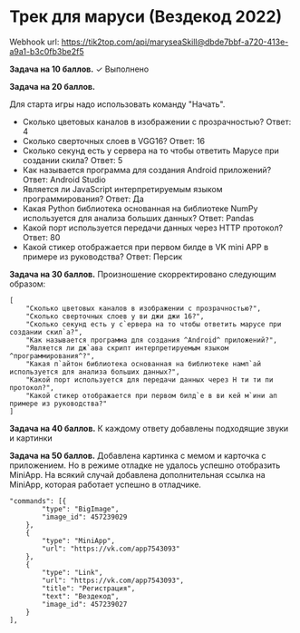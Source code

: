 # Трек для маруси (Вездекод 2022)

Webhook url:
https://tik2top.com/api/maryseaSkill@dbde7bbf-a720-413e-a9a1-b3c0fb3be2f5

**Задача на 10 баллов.**
✓ Выполнено

**Задача на 20 баллов.**

Для старта игры надо использовать команду "Начать".

- Сколько цветовых каналов в изображении с прозрачностью? Ответ: 4
- Сколько сверточных слоев в VGG16? Ответ: 16
- Сколько секунд есть у сервера на то чтобы ответить Марусе при создании скила? Ответ: 5
- Как называется программа для создания Android приложений? Ответ: Android Studio
- Является ли JavaScript интерпретируемым языком программирования? Ответ: Да
- Какая Python библиотека оcнованная на библиотеке NumPy используется для анализа больших данных? Ответ: Pandas
- Какой порт используется передачи данных через HTTP протокол? Ответ: 80
- Какой стикер отображается при первом билде в VK mini APP в примере из руководства? Ответ: Персик

**Задача на 30 баллов.**
Произношение скорректировано следующим образом:
```
[
    "Сколько цветовых каналов в изображении с прозрачностью?",
    "Сколько сверточных слоев у ви джи джи 16?",
    "Сколько секунд есть у с`ервера на то чтобы ответить марусе при создании скил`а?",
    "Как называется программа для создания ^Android^ приложений?",
    "Является ли дж`ава скрипт интерпретируемым языком ^программирования^?",
    "Какая п`айтон библиотека основанная на библиотеке намп`ай используется для анализа больших данных?",
    "Какой порт используется для передачи данных через H ти ти пи протокол?",
    "Какой стикер отображается при первом билд`е в ви кей м`ини ап примере из руководства?"
]
```

**Задача на 40 баллов.**
К каждому ответу добавлены подходящие звуки и картинки

**Задача на 50 баллов.**
Добавлена картинка с мемом и карточка с приложением. Но в режиме отладке не удалось успешно отобразить MiniApp. На всякий случай добавлена дополнительная ссылка на  MiniApp, которая работает успешно в отладчике.
```
"commands": [{
        "type": "BigImage",
        "image_id": 457239029
    },
    {
        "type": "MiniApp",
        "url": "https://vk.com/app7543093"
    },
    {
        "type": "Link",
        "url": "https://vk.com/app7543093",
        "title": "Регистрация",
        "text": "Вездекод",
        "image_id": 457239027
    }
],
```

